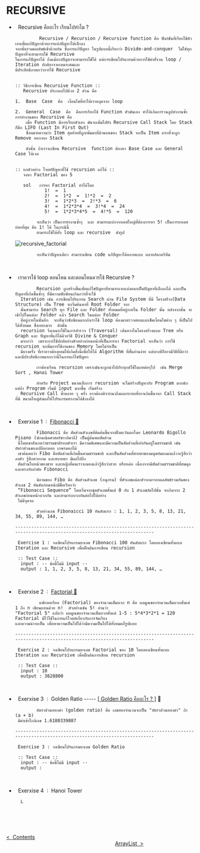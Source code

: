 # RECURSIVE

 - &nbsp; Recursive คืออะไร เรียนไปทำไม ?

                Recursive / Recursion / Recursive function คือ ฟังก์ชันที่เรียกใช้ตัวเองเพื่อแก้ปัญหาด้วยการแบ่งปัญหาให้เล็กลง
       จากนั้นรวมผลลัพธ์เข้าด้วยกัน ซึ่งการแก้ปัญหา ในรูปแบบนี้เรียกว่า Divide-and-conquer  ไม่ใช่ทุกปัญหาที่จะสามารถใช้ Recursive
       ในการแก้ปัญหาได้ ถึงแม้บางปัญหาจะสามารถใช้ได้ แต่การเขียนโปรแกรมด้วยการใช้คำสั่งวน loop / Iteration ปกติอาจจะเหมาะสมและ
       มีประสิทธิภาพกว่าการใช้ Recursive
   

       :: วิธีการเขียน Recursive Function ::
          Recursive ประกอบไปด้วย 2 ส่วน คือ
   
       1.  Base  Case  คือ  เงื่อนไขที่ทำให้เราหลุดจาก loop
   
       2.  General  Case  คือ  คือการเรียกใช้ Function ตัวมันเอง ทำให้เกิดการวนลูปทำงานซ้ำ การทำงานของ Recursive คือ
           เมื่อ Function มีการเรียกตัวเอง มันจะเพิ่มไปยัง Recursive Call Stack โดย Stack ก็คือ LIFO (Last In First Out)
           ซึ่งหมายความว่า Item สุดท้ายที่ถูกเพิ่มมาที่ด้านบนของ Stack จะเป็น Item แรกที่จะถูก Remove ออกจาก Stack

           ดังนั้น ถ้าเราจะเขียน Recursive  function ต้องหา Base Case และ General Case ให้เจอ


       :: ยกตัวอย่าง โจทย์ปัญหาที่ใช้ recursion แก้ได้ ::
          จงหา Factorial ของ 5
   
          sol   การหา Factorial ทำได้โดย
                  1!  =  1  
                  2!  =  1*2  =  1!*2  =  2
                  3!  =  1*2*3  =  2!*3  =  6
                  4!  =  1*2*3*4  =  3!*4  =  24
                  5!  =  1*2*3*4*5  =  4!*5  =  120
   
               จะเห็นว่า เป็นการทำงานซ้ำๆ  และ สามารถแบ่งจากเคสใหญ่ที่ต้องการหา 5! เป็นการหาเคสย่อยที่สุด คือ 1! ได้ ในกรณีนี้
               สามารถใช้ได้ทั้ง loop และ recursive  ดังรูป

   ![recursive_factorial](https://github.com/Arisa-Kaewsuan/Datastructure_Java/assets/87797742/a44cae04-5197-4bcf-a454-53352382fffa)

               จะเห็นว่าปัญหาเดียว สามารถเขียน code แก้ปัญหาได้หลายแบบ หลายอัลกอริทึม
   <br/>
   
 - &nbsp; เราควรใช้ loop ตอนไหน และตอนไหนควรใช้ Recursive ?

               Recursion ถูกสร้างขึ้นเพื่อแก้ไขปัญหาที่สามารถจะแบ่งออกเป็นปัญหาที่เล็กลงได้ และเป็นปัญหาที่เกิดขึ้นซ้ำๆ ที่มีความซับซ้อนเกินกว่าที่จะใช้
         Iteration เช่น การเขียนโปรแกรม Search ผ่าน File System ที่มี โครงสร้าง(Data Structure) เป็น Tree จะเริ่มต้นหาที่ Root Folder จาก
         นั้นสามารถ Search ทุก File และ Folder ทั้งหมดที่อยู่ภายใน Folder นั้น หลังจากนั้น จะเข้าไปในแต่ละ Folder แล้ว Search ในแต่ละ Folder
         ที่อยู่ภายในนั้นอีก  จะเห็นว่าซับซ้อนมากถ้าเราใช้ loop ต้องมาตรวจสอบและเช็คเงื่อนไขต่าง ๆ ที่เป็นไปได้ทั้งหมด ซึ่งเยอะมาก  ดังนั้น
         recursion จึงเหมาะใช้ในการสำรวจ (Traversal) เส้นทางในโครงสร้างแบบ Tree หรือ Graph และ ปัญหาที่แก้ได้ด้วยวิธี Divine & Conquer
         มากกว่า  เพราะการใช้ปกติอย่างตัวอย่างก่อนหน้าที่เป็นการหา Factorial จะเห็นว่า การใช้ recursion จะเพิ่มการใช้งานของ Memory โดยไม่จำเป็น
         มีบางครั้ง ที่เราอาจต้องยอมให้เกิดสิ่งนี้เพื่อให้ได้ Algorithm ที่สั้นอ่านง่าย แต่บางทีก็อาจมีวิธีที่ดีกว่าและมีประสิทธิภาพมากกว่านี้ในการแก้ไขปัญหา

               เราต้องเรียน recursion เพราะมันจะถูกนำไปประยุกต์ใช้ในบทต่อๆไป  เช่น Merge Sort , Hanoi Tower

               สำหรับ Project ขนาดเล็กการ recursion จะไม่สร้างปัญหากับ Program มากนัก แต่ถ้า Program เริ่มมี input มากขึ้น เริ่มสร้าง
         Recursive Call ซ้ำหลาย ๆ ครั้ง อาจต้องพิจารณาถึงผลกระทบที่อาจเกิดขึ้นจาก Call Stack ที่มี ขนาดใหญ่ส่งผลให้โปรแกรมทำงานได้ช้าลงได้
   <br/>
   
 - &nbsp; Exerxise 1 &nbsp;:&nbsp; [Fibonacci 🔗](https://github.com/Arisa-Kaewsuan/Datastructure_Java/tree/main/Fibonacci/src)

               Fibonacci คือ สัดส่วนตัวเลขที่คิดค้นขึ้นจากฝั่งตะวันตกโดย Leonardo Bigollo Pisano (นักคณิตศาสตร์ชาวอิตาลี) เป็นผู้ค้นพบสัดส่วน
        นี้โดยเขาสังเกตว่าธรรมชาติรอบตัวเรา มีความพิเศษและมีความเป็นสัดส่วนที่เท่ากันอยู่ในธรรมชาติ เช่น อัตราส่วนของเปลือกหอย เกษรดอกไม้
        เขาค้นพบว่า Fibo คือสัดส่วนที่เกิดขึ้นตามธรรมชาติ และเป็นสัดส่วนที่สายตาของมนุษย์มองมาแล้วจะรู้สึกว่าลงตัว รู้สึกสวยงาม และสบายตา มีผลไปถึง
        สัดส่วนใบหน้าของชาย และหญิงที่คนเราจะมองแล้วรู้สึกว่าสวย หรือหล่อ เนื่องจากมีสัดส่วนธรรมชาติที่สมดุล และตรงกับลำดับ Fibonacci

               นิยามของ Fibo คือ สัดส่วนตัวเลข (อนุกรม) ที่ตัวเลขแต่ละตัวจะมาจากผลลัพธ์รวมกันของตัวเลข 2 อันดับก่อนหน้ามีชื่อเรียกว่า
        “Fibonacci Sequence” โดยเริ่มจากชุดตัวเลขตั้งแต่ 0 กับ 1 ตัวเลขถัดไปนั้น จะเกิดจาก 2 ตัวเลขก่อนหน้าบวกกัน และสามารถบวกกันต่อไปได้อย่าง
        ไม่มีจุดจบ

               ตัวอย่างเลข Fibonaicci 10 อันดับแรก : 1, 1, 2, 3, 5, 8, 13, 21, 34, 55, 89, 144, …
   
       -----------------------------------------------------------------------------------------------------------------------
   
        Exercise 1 : จงเขียนโปรแกรมหาเลข Fibonacci 100 อันดับแรก โดยลองเขียนทั้งแบบ Iteration และ Recursive เพื่อฝึกฝนการเขียน recursion

        :: Test Case ::
         input : -- ข้อนี้ไม่มี input --
         output : 1, 1, 2, 3, 5, 8, 13, 21, 34, 55, 89, 144, …
   <br/>
   
 - &nbsp; Exerxise 2 &nbsp;:&nbsp; [Factorial 🔗](https://github.com/Arisa-Kaewsuan/Datastructure_Java/blob/main/Factorial.java)

                แฟกทอเรียล (Factorial) ของจำนวนเต็มบวก n คือ ผลคูณของจำนวนเต็มบวกตั้งแต่ 1 ถึง n เขียนแทนด้วย n!  ตัวอย่างเช่น 5! อ่านว่า
       "Factorial 5" แปลว่า ผลคูณของจำนวนเต็มบวกตั้งแต่ 1-5 : 5*4*3*2*1 = 120  Factorial มีไว้ใช้ในการแก้โจทย์เกี่ยวกับการจัดเรียง
       และความน่าจะเป็น เพื่อหาความเป็นไปได้ว่ามีความเป็นไปได้ทั้งหมดกี่รูปแบบ  
      
       -----------------------------------------------------------------------------------------------------------------------
   
        Exercise 2 : จงเขียนโปรแกรมหาเลข Factorial ของ 10 โดยลองเขียนทั้งแบบ Iteration และ Recursive เพื่อฝึกฝนการเขียน recursion

        :: Test Case ::
         input : 10
         output : 3628800
   <br/>
   
 - &nbsp; Exerxise 3 &nbsp;:&nbsp; Golden Ratio ----- [[ Golden Ratio คืออะไร ? ]](https://krishdp.medium.com/golden-ratio-%E0%B8%AB%E0%B8%A3%E0%B8%B7%E0%B8%AD-%E0%B8%AA%E0%B8%B1%E0%B8%94%E0%B8%AA%E0%B9%88%E0%B8%A7%E0%B8%99%E0%B8%97%E0%B8%AD%E0%B8%87-%E0%B8%84%E0%B8%B7%E0%B8%AD%E0%B8%AD%E0%B8%B0%E0%B9%84%E0%B8%A3%E0%B8%AB%E0%B8%A2%E0%B8%AD-994fde7da56a) 🔗

               อัตราส่วนทองคำ (golden ratio) คือ เลขสองจำนวนจะเป็น "อัตราส่วนทองคำ" ถ้า (a + b)
        มีค่าเข้าใกล้เลข 1.6180339887
      
       -----------------------------------------------------------------------------------------------------------------------
   
        Exercise 3 : จงเขียนโปรแกรมหาเลข Golden Ratio 

        :: Test Case ::
         input : -- ข้อนี้ไม่มี input --
         output : 
   <br/>
   
 - &nbsp; Exerxise 4 &nbsp;:&nbsp; Hanoi Tower
   
         L
   
   <br/><br/><br/>

[<  &nbsp;Contents](https://github.com/Arisa-Kaewsuan/Datastructure_Java/blob/main/README.md)  &nbsp; &nbsp; &nbsp; &nbsp; &nbsp; &nbsp; &nbsp; &nbsp; &nbsp; &nbsp; &nbsp; &nbsp; &nbsp; &nbsp; &nbsp; &nbsp; &nbsp; &nbsp; &nbsp; &nbsp; &nbsp; &nbsp; &nbsp; &nbsp; &nbsp; &nbsp; &nbsp; &nbsp; &nbsp; &nbsp; &nbsp; &nbsp; &nbsp; &nbsp; &nbsp; &nbsp; &nbsp; &nbsp; &nbsp; &nbsp; &nbsp; &nbsp; &nbsp; &nbsp; &nbsp; &nbsp; &nbsp; &nbsp; &nbsp; &nbsp; &nbsp; &nbsp; &nbsp; &nbsp; &nbsp; &nbsp; &nbsp; &nbsp; &nbsp; &nbsp; &nbsp; &nbsp; &nbsp; &nbsp; &nbsp; &nbsp; &nbsp; &nbsp; &nbsp; &nbsp; &nbsp; &nbsp; &nbsp; &nbsp; &nbsp; &nbsp; &nbsp; &nbsp; &nbsp; &nbsp; &nbsp; &nbsp; &nbsp; &nbsp; &nbsp; &nbsp; &nbsp; &nbsp; &nbsp; &nbsp; &nbsp; [ArrayList&nbsp;  >](https://github.com/Arisa-Kaewsuan/Datastructure_Java/blob/main/Recursive.md)

